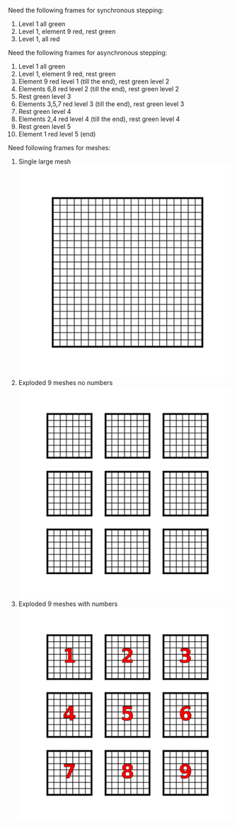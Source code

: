 Need the following frames for synchronous stepping:

1. Level 1 all green
2. Level 1, element 9 red, rest green
3. Level 1, all red

Need the following frames for asynchronous stepping:

1. Level 1 all green
2. Level 1, element 9 red, rest green
3. Element 9 red level 1 (till the end), rest green level 2
4. Elements 6,8 red level 2 (till the end), rest green level 2
5. Rest green level 3
6. Elements 3,5,7 red level 3 (till the end), rest green level 3
7. Rest green level 4
8. Elements 2,4 red level 4 (till the end), rest green level 4
9. Rest green level 5
10. Element 1 red level 5 (end)

Need following frames for meshes:

1. Single large mesh ![](images/together.png)
2. Exploded 9 meshes no numbers ![](images/exploded_no_numbers.png)
3. Exploded 9 meshes with numbers ![](images/exploded_with_numbers.png)